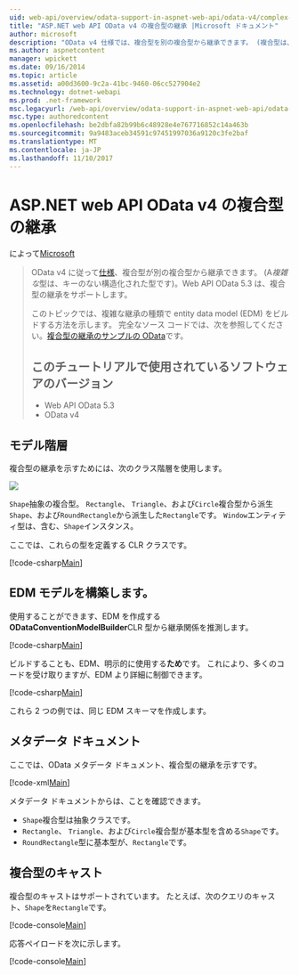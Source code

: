 ```yaml
---
uid: web-api/overview/odata-support-in-aspnet-web-api/odata-v4/complex-type-inheritance-in-odata-v4
title: "ASP.NET web API OData v4 の複合型の継承 |Microsoft ドキュメント"
author: microsoft
description: "OData v4 仕様では、複合型を別の複合型から継承できます。 (複合型は、キーがない場合は構造化型です)。Web API しています."
ms.author: aspnetcontent
manager: wpickett
ms.date: 09/16/2014
ms.topic: article
ms.assetid: a00d3600-9c2a-41bc-9460-06cc527904e2
ms.technology: dotnet-webapi
ms.prod: .net-framework
msc.legacyurl: /web-api/overview/odata-support-in-aspnet-web-api/odata-v4/complex-type-inheritance-in-odata-v4
msc.type: authoredcontent
ms.openlocfilehash: be2dbfa82b99b6c48928e4e767716852c14a463b
ms.sourcegitcommit: 9a9483aceb34591c97451997036a9120c3fe2baf
ms.translationtype: MT
ms.contentlocale: ja-JP
ms.lasthandoff: 11/10/2017
---
```

<a name="complex-type-inheritance-in-odata-v4-with-aspnet-web-api"></a>ASP.NET web API OData v4 の複合型の継承
====================
によって[Microsoft](https://github.com/microsoft)

> OData v4 に従って[仕様](http://www.odata.org/documentation/odata-version-4-0/)、複合型が別の複合型から継承できます。 (A*複雑な*型は、キーのない構造化された型です)。Web API OData 5.3 は、複合型の継承をサポートします。
> 
> このトピックでは、複雑な継承の種類で entity data model (EDM) をビルドする方法を示します。 完全なソース コードでは、次を参照してください。[複合型の継承のサンプルの OData](http://aspnet.codeplex.com/sourcecontrol/latest#Samples/WebApi/OData/v4/ODataComplexTypeInheritanceSample/ReadMe.txt)です。
> 
> ## <a name="software-versions-used-in-the-tutorial"></a>このチュートリアルで使用されているソフトウェアのバージョン
> 
> 
> - Web API OData 5.3
> - OData v4


## <a name="model-hierarchy"></a>モデル階層

複合型の継承を示すためには、次のクラス階層を使用します。

![](complex-type-inheritance-in-odata-v4/_static/image1.png)

`Shape`抽象の複合型。 `Rectangle`、 `Triangle`、および`Circle`複合型から派生`Shape`、および`RoundRectangle`から派生した`Rectangle`です。 `Window`エンティティ型は、含む、`Shape`インスタンス。

ここでは、これらの型を定義する CLR クラスです。

[!code-csharp[Main](complex-type-inheritance-in-odata-v4/samples/sample1.cs)]

## <a name="build-the-edm-model"></a>EDM モデルを構築します。

使用することができます、EDM を作成する**ODataConventionModelBuilder**CLR 型から継承関係を推測します。

[!code-csharp[Main](complex-type-inheritance-in-odata-v4/samples/sample2.cs)]

ビルドすることも、EDM、明示的に使用する**ため**です。 これにより、多くのコードを受け取りますが、EDM より詳細に制御できます。

[!code-csharp[Main](complex-type-inheritance-in-odata-v4/samples/sample3.cs)]

これら 2 つの例では、同じ EDM スキーマを作成します。

## <a name="metadata-document"></a>メタデータ ドキュメント

ここでは、OData メタデータ ドキュメント、複合型の継承を示すです。

[!code-xml[Main](complex-type-inheritance-in-odata-v4/samples/sample4.xml?highlight=13,17,25,30)]

メタデータ ドキュメントからは、ことを確認できます。

- `Shape`複合型は抽象クラスです。
- `Rectangle`、 `Triangle`、および`Circle`複合型が基本型を含める`Shape`です。
- `RoundRectangle`型に基本型が、`Rectangle`です。

## <a name="casting-complex-types"></a>複合型のキャスト

複合型のキャストはサポートされています。 たとえば、次のクエリのキャスト、`Shape`を`Rectangle`です。

[!code-console[Main](complex-type-inheritance-in-odata-v4/samples/sample5.cmd)]

応答ペイロードを次に示します。

[!code-console[Main](complex-type-inheritance-in-odata-v4/samples/sample6.cmd)]
